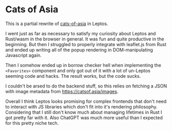 # Cats of Asia

This is a partial rewrite of [cats-of-asia](https://github.com/haikoschol/cats-of-asia) in Leptos.

I went just as far as necessary to satisfy my curiosity about Leptos and Rust/wasm in the browser
in general. It was fun and quite productive in the beginning. But then I struggled to properly
integrate with leaflet.js from Rust and ended up writing all of the popup rendering in
DOM-manipulating Javascript again.

Then I somehow ended up in borrow checker hell when implementing the `<Favorites>` component and
only got out of it with a lot of un-Leptos seeming code and hacks. The result works, but the
code sucks.

I couldn't be arsed to do the backend stuff, so this relies on fetching a JSON with image
metadata from https://catsof.asia/images.

Overall I think Leptos looks promising for complex frontends that don't need to interact with
JS libraries which don't fit into it's rendering philosophy. Considering that I still don't
know much about managing lifetimes in Rust I got pretty far with it. Also ChatGPT was much more
useful than I expected for this pretty niche tech.
